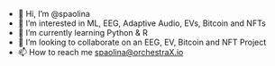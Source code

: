 - 👋 Hi, I’m @spaolina
- 👀 I’m interested in ML, EEG, Adaptive Audio, EVs, Bitcoin and NFTs
- 🌱 I’m currently learning Python & R
- 💞️ I’m looking to collaborate on an EEG, EV, Bitcoin and NFT Project
- 📫 How to reach me spaolina@orchestraX.io

<!---
spaolina/spaolina is a ✨ special ✨ repository because its `README.md` (this file) appears on your GitHub profile.
You can click the Preview link to take a look at your changes.
--->

